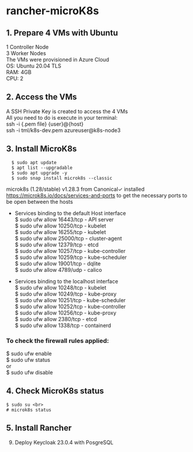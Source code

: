 # rancher-microK8s

## 1. Prepare 4 VMs with Ubuntu <br>
   1 Controller Node <br>
   3 Worker Nodes <br>
   The VMs were provisioned in Azure Cloud <br>
   OS: Ubuntu 20.04 TLS <br>
   RAM: 4GB <br>
   CPU: 2 <br>
   
## 2. Access the VMs <br>
   A SSH Private Key is created to access the 4 VMs <br>
   All you need to do is execute in your terminal: <br>
   ssh -i {.pem file} {user}@{host} <br>
   ssh -i tml/k8s-dev.pem azureuser@k8s-node3 <br>
   
## 3. Install MicroK8s <br>
 ```
   $ sudo apt update
   $ apt list --upgradable
   $ sudo apt upgrade -y
   $ sudo snap install microk8s --classic
 ```
   microk8s (1.28/stable) v1.28.3 from Canonical✓ installed <br>
   https://microk8s.io/docs/services-and-ports to get the necessary ports to be open between the hosts <br>

   - Services binding to the default Host interface <br>
   $ sudo ufw allow 16443/tcp - API server <br>
   $ sudo ufw allow 10250/tcp - kubelet <br>
   $ sudo ufw allow 16255/tcp - kubelet <br>
   $ sudo ufw allow 25000/tcp - cluster-agent <br>
   $ sudo ufw allow 12379/tcp - etcd <br>
   $ sudo ufw allow 10257/tcp - kube-controller <br>
   $ sudo ufw allow 10259/tcp - kube-scheduler <br>
   $ sudo ufw allow 19001/tcp - dqlite <br>
   $ sudo ufw allow 4789/udp  - calico <br>
   
   - Services binding to the localhost interface <br>
   $ sudo ufw allow 10248/tcp - kubelet <br>
   $ sudo ufw allow 10249/tcp - kube-proxy <br>
   $ sudo ufw allow 10251/tcp - kube-scheduler <br>
   $ sudo ufw allow 10252/tcp - kube-controller <br>
   $ sudo ufw allow 10256/tcp - kube-proxy <br>
   $ sudo ufw allow 2380/tcp - etcd <br>
   $ sudo ufw allow 1338/tcp - containerd <br>
   
   ### To check the firewall rules applied: <br>
   $ sudo ufw enable <br>
   $ sudo ufw status <br>
   or <br>
   $ sudo ufw disable <br>
   
## 4. Check MicroK8s status <br>
   ```
   $ sudo su <br>
   # microk8s status
   ```
   
   
## 5. Install Rancher <br>
   
9. Deploy Keycloak 23.0.4 with PosgreSQL <br>
